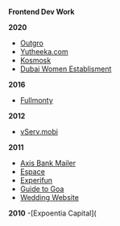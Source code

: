 **Frontend Dev Work**

**2020**
 - [Outgro](https://outgro.in/)
 - [Yutheeka.com](https://yutheeka.com/)  
 - [Kosmosk](https://kosmosk.in/)
 - [Dubai Women Establisment](https://dwe.gov.ae/en)

**2016**

 - [Fullmonty](https://vailancio.com/fullmonty/)

**2012**
- [vServ.mobi](https://vailancio.com/vserv/)

**2011**
 - [Axis Bank Mailer](https://vailancio.com/axis-mailer/)
 - [Espace](https://vailancio.com/espace/)
 - [Experifun](https://vailancio.com/experifun/) 
 - [Guide to Goa](https://vailancio.com/guide_to_goa/) 
 - [Wedding Website](https://vailancio.com/wedding/)

**2010**
-[Expoentia Capital](
<!--stackedit_data:
eyJoaXN0b3J5IjpbLTE5MDY3MzE3MDUsOTQxNzAyMzc4LDExOT
c5NDcyNzgsMTUxNjIzMTcyNSwtMTY2MjkxMDE1NF19
-->